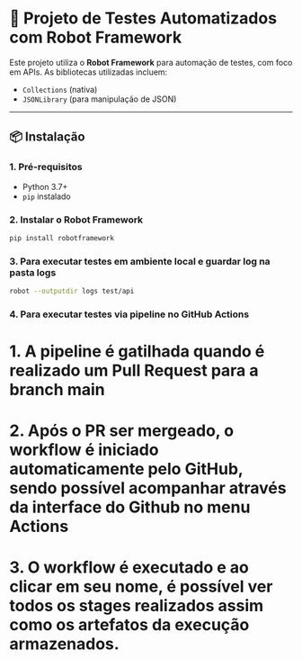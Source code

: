 # 🧪 Projeto de Testes Automatizados com Robot Framework

Este projeto utiliza o **Robot Framework** para automação de testes, com foco em APIs. As bibliotecas utilizadas incluem:

- `Collections` (nativa)
- `JSONLibrary` (para manipulação de JSON)

---

## 📦 Instalação

### 1. Pré-requisitos

- Python 3.7+
- `pip` instalado

### 2. Instalar o Robot Framework
```bash
pip install robotframework
```

### 3. Para executar testes em ambiente local e guardar log na pasta logs

```bash
robot --outputdir logs test/api 
```
### 4. Para executar testes via pipeline no GitHub Actions 
# 1. A pipeline é gatilhada quando é realizado um Pull Request para a branch main
# 2. Após o PR ser mergeado, o workflow é iniciado automaticamente pelo GitHub, sendo possível acompanhar através da interface do Github no menu Actions 
# 3. O workflow é executado e ao clicar em seu nome, é possível ver todos os stages realizados assim como os artefatos da execução armazenados.
